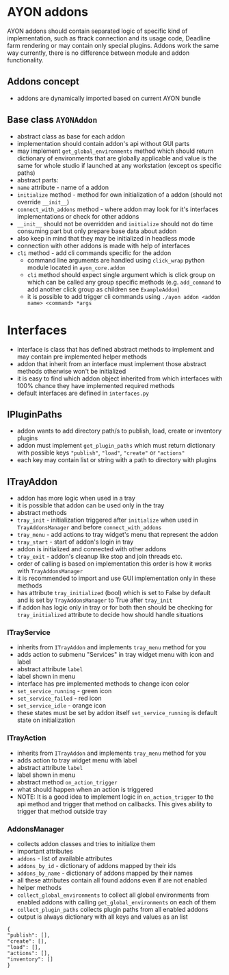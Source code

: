 # AYON addons
AYON addons should contain separated logic of specific kind of implementation, such as ftrack connection and its usage code, Deadline farm rendering or may contain only special plugins. Addons work the same way currently, there is no difference between module and addon functionality.

## Addons concept
- addons are dynamically imported based on current AYON bundle

## Base class `AYONAddon`
- abstract class as base for each addon
- implementation should contain addon's api without GUI parts
- may implement `get_global_environments` method which should return dictionary of environments that are globally applicable and value is the same for whole studio if launched at any workstation (except os specific paths)
- abstract parts:
 - `name` attribute - name of a addon
 - `initialize` method - method for own initialization of a addon (should not override `__init__`)
 - `connect_with_addons` method - where addon may look for it's interfaces implementations or check for other addons
- `__init__` should not be overridden and `initialize` should not do time consuming part but only prepare base data about addon
 - also keep in mind that they may be initialized in headless mode
- connection with other addons is made with help of interfaces
- `cli` method - add cli commands specific for the addon
    - command line arguments are handled using `click_wrap` python module located in `ayon_core.addon`
    - `cli` method should expect single argument which is click group on which can be called any group specific methods (e.g. `add_command` to add another click group as children see `ExampleAddon`)
    - it is possible to add trigger cli commands using `./ayon addon <addon name> <command> *args`

# Interfaces
- interface is class that has defined abstract methods to implement and may contain pre implemented helper methods
- addon that inherit from an interface must implement those abstract methods otherwise won't be initialized
- it is easy to find which addon object inherited from which interfaces with 100% chance they have implemented required methods
- default interfaces are defined in `interfaces.py`

## IPluginPaths
- addon wants to add directory path/s to publish, load, create or inventory plugins
- addon must implement `get_plugin_paths` which must return dictionary with possible keys `"publish"`, `"load"`, `"create"` or `"actions"`
 - each key may contain list or string with a path to directory with plugins

## ITrayAddon
- addon has more logic when used in a tray
 - it is possible that addon can be used only in the tray
- abstract methods
 - `tray_init` - initialization triggered after `initialize` when used in `TrayAddonsManager` and before `connect_with_addons`
 - `tray_menu` - add actions to tray widget's menu that represent the addon
 - `tray_start` - start of addon's login in tray
 - addon is initialized and connected with other addons
 - `tray_exit` - addon's cleanup like stop and join threads etc.
 - order of calling is based on implementation this order is how it works with `TrayAddonsManager`
 - it is recommended to import and use GUI implementation only in these methods
- has attribute `tray_initialized` (bool) which is set to False by default and is set by `TrayAddonsManager` to True after `tray_init`
 - if addon has logic only in tray or for both then should be checking for `tray_initialized` attribute to decide how should handle situations

### ITrayService
- inherits from `ITrayAddon` and implements `tray_menu` method for you
 - adds action to submenu "Services" in tray widget menu with icon and label
- abstract attribute `label`
 - label shown in menu
- interface has pre implemented methods to change icon color
 - `set_service_running` - green icon
 - `set_service_failed` - red icon
 - `set_service_idle` - orange icon
 - these states must be set by addon itself `set_service_running` is default state on initialization

### ITrayAction
- inherits from `ITrayAddon` and implements `tray_menu` method for you
 - adds action to tray widget menu with label
- abstract attribute `label`
 - label shown in menu
- abstract method `on_action_trigger`
 - what should happen when an action is triggered
- NOTE: It is a good idea to implement logic in `on_action_trigger` to the api method and trigger that method on callbacks. This gives ability to trigger that method outside tray


### AddonsManager
- collects addon classes and tries to initialize them
- important attributes
 - `addons` - list of available attributes
 - `addons_by_id` - dictionary of addons mapped by their ids
 - `addons_by_name` - dictionary of addons mapped by their names
 - all these attributes contain all found addons even if are not enabled
- helper methods
 - `collect_global_environments` to collect all global environments from enabled addons with calling `get_global_environments` on each of them
 - `collect_plugin_paths` collects plugin paths from all enabled addons
 - output is always dictionary with all keys and values as an list
 ```
 {
 "publish": [],
 "create": [],
 "load": [],
 "actions": [],
 "inventory": []
 }
 ```
